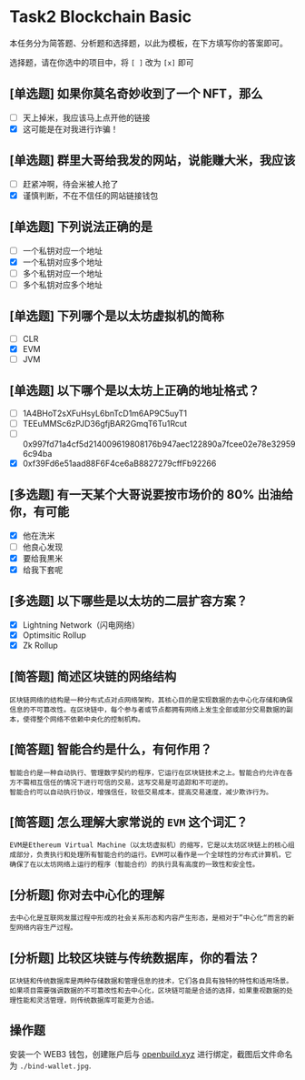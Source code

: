 # Task2 Blockchain Basic

本任务分为简答题、分析题和选择题，以此为模板，在下方填写你的答案即可。

选择题，请在你选中的项目中，将 `[ ]` 改为 `[x]` 即可

## [单选题] 如果你莫名奇妙收到了一个 NFT，那么

- [ ] 天上掉米，我应该马上点开他的链接
- [x] 这可能是在对我进行诈骗！

## [单选题] 群里大哥给我发的网站，说能赚大米，我应该

- [ ] 赶紧冲啊，待会米被人抢了
- [x] 谨慎判断，不在不信任的网站链接钱包

## [单选题] 下列说法正确的是

- [ ] 一个私钥对应一个地址
- [x] 一个私钥对应多个地址
- [ ] 多个私钥对应一个地址
- [ ] 多个私钥对应多个地址

## [单选题] 下列哪个是以太坊虚拟机的简称

- [ ] CLR
- [x] EVM
- [ ] JVM

## [单选题] 以下哪个是以太坊上正确的地址格式？

- [ ] 1A4BHoT2sXFuHsyL6bnTcD1m6AP9C5uyT1
- [ ] TEEuMMSc6zPJD36gfjBAR2GmqT6Tu1Rcut
- [ ] 0x997fd71a4cf5d214009619808176b947aec122890a7fcee02e78e329596c94ba
- [x] 0xf39Fd6e51aad88F6F4ce6aB8827279cffFb92266

## [多选题] 有一天某个大哥说要按市场价的 80% 出油给你，有可能

- [x] 他在洗米
- [ ] 他良心发现
- [x] 要给我黒米
- [x] 给我下套呢

## [多选题] 以下哪些是以太坊的二层扩容方案？

- [x] Lightning Network（闪电网络）
- [x] Optimsitic Rollup
- [x] Zk Rollup

## [简答题] 简述区块链的网络结构

```
区块链网络的结构是一种分布式点对点网络架构，其核心目的是实现数据的去中心化存储和确保信息的不可篡改性。在区块链中，每个参与者或节点都拥有网络上发生全部或部分交易数据的副本，使得整个网络不依赖中央化的控制机构。
```

## [简答题] 智能合约是什么，有何作用？

```
智能合约是一种自动执行、管理数字契约的程序，它运行在区块链技术之上。智能合约允许在各方不需相互信任的情况下进行可信的交易，这写交易是可追踪和不可逆的。
智能合约可以自动执行协议，增强信任，较低交易成本，提高交易速度，减少欺诈行为。
```

## [简答题] 怎么理解大家常说的 `EVM` 这个词汇？

```
EVM是Ethereum Virtual Machine（以太坊虚拟机）的缩写，它是以太坊区块链上的核心组成部分，负责执行和处理所有智能合约的运行。EVM可以看作是一个全球性的分布式计算机，它确保了在以太坊网络上运行的程序（智能合约）的执行具有高度的一致性和安全性。
```

## [分析题] 你对去中心化的理解

```
去中心化是互联网发展过程中形成的社会关系形态和内容产生形态，是相对于”中心化“而言的新型网络内容生产过程。
```

## [分析题] 比较区块链与传统数据库，你的看法？

```
区块链和传统数据库是两种存储数据和管理信息的技术，它们各自具有独特的特性和适用场景。如果项目需要强调数据的不可篡改性和去中心化，区块链可能是合适的选择，如果重视数据的处理性能和灵活管理，则传统数据库可能更为合适。
```

## 操作题

安装一个 WEB3 钱包，创建账户后与 [openbuild.xyz](https://openbuild.xyz/profile) 进行绑定，截图后文件命名为 `./bind-wallet.jpg`.
